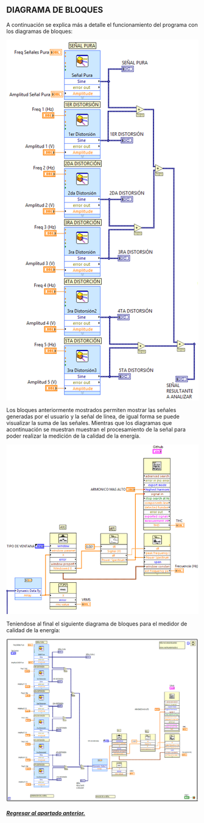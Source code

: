 ## DIAGRAMA DE BLOQUES

A continuación se explica más a detalle el funcionamiento del programa con los diagramas de bloques:

<div><img src="/assets/imgs/01 - MCE/FP_5.png"></div>

Los bloques anteriormente mostrados permiten mostrar las señales generadas por el usuario y la señal de línea, de igual forma se puede visualizar la suma de las señales. Mientras que los diagramas que acontinuación se muestran muestran el procesamiento de la señal para poder realizar la medición de la calidad de la energía.

<div><img src="/assets/imgs/01 - MCE/FP_6.png"></div>

Teniendose al final el siguiente diagrama de bloques para el medidor de calidad de la energía:

<div><img src="/assets/imgs/01 - MCE/FP_7.png"></div>

##### <a href="/README.md">Regresar al apartado anterior.</a>